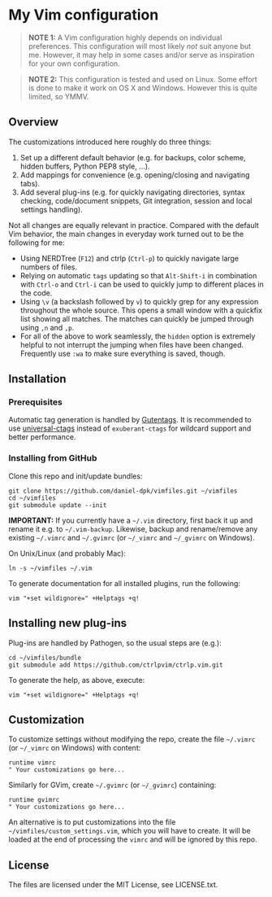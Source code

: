 # My Vim configuration

> **NOTE 1:**
> A Vim configuration highly depends on individual preferences. This
> configuration will most likely *not* suit anyone but me. However, it may
> help in some cases and/or serve as inspiration for your own configuration.

> **NOTE 2:**
> This configuration is tested and used on Linux. Some effort is done to make
> it work on OS X and Windows. However this is quite limited, so YMMV.


## Overview

The customizations introduced here roughly do three things:

1. Set up a different default behavior (e.g. for backups, color scheme, hidden
   buffers, Python PEP8 style, ...).
2. Add mappings for convenience (e.g. opening/closing and navigating tabs).
3. Add several plug-ins (e.g. for quickly navigating directories, syntax
   checking, code/document snippets, Git integration, session and local
   settings handling).

Not all changes are equally relevant in practice. Compared with the default
Vim behavior, the main changes in everyday work turned out to be the following
for me:

* Using NERDTree (`F12`) and ctrlp (`Ctrl-p`) to quickly navigate large numbers
  of files.
* Relying on automatic `tags` updating so that `Alt-Shift-i` in combination
  with `Ctrl-o` and `Ctrl-i` can be used to quickly jump to different places
  in the code.
* Using `\v` (a backslash followed by `v`) to quickly grep for any expression
  throughout the whole source. This opens a small window with a quickfix list
  showing all matches. The matches can quickly be jumped through using `,n`
  and `,p`.
* For all of the above to work seamlessly, the `hidden` option is extremely
  helpful to not interrupt the jumping when files have been changed.
  Frequently use `:wa` to make sure everything is saved, though.


## Installation

### Prerequisites

Automatic tag generation is handled by
[Gutentags](https://github.com/ludovicchabant/vim-gutentags).
It is recommended to use
[universal-ctags](https://github.com/universal-ctags/ctags)
instead of `exuberant-ctags` for wildcard support and better performance.

### Installing from GitHub

Clone this repo and init/update bundles:

	git clone https://github.com/daniel-dpk/vimfiles.git ~/vimfiles
	cd ~/vimfiles
	git submodule update --init


**IMPORTANT:** If you currently have a `~/.vim` directory, first back it up
and rename it e.g. to `~/.vim-backup`. Likewise, backup and rename/remove any
existing `~/.vimrc` and `~/.gvimrc` (or `~/_vimrc` and `~/_gvimrc` on
Windows).


On Unix/Linux (and probably Mac):

	ln -s ~/vimfiles ~/.vim


To generate documentation for all installed plugins, run the following:

    vim "+set wildignore=" +Helptags +q!


## Installing new plug-ins

Plug-ins are handled by Pathogen, so the usual steps are (e.g.):

    cd ~/vimfiles/bundle
    git submodule add https://github.com/ctrlpvim/ctrlp.vim.git

To generate the help, as above, execute:

    vim "+set wildignore=" +Helptags +q!


## Customization

To customize settings without modifying the repo, create the file `~/.vimrc`
(or `~/_vimrc` on Windows) with content:

	runtime vimrc
  	" Your customizations go here...


Similarly for GVim, create `~/.gvimrc` (or `~/_gvimrc`) containing:

	runtime gvimrc
	" Your customizations go here...


An alternative is to put customizations into the file
`~/vimfiles/custom_settings.vim`, which you will have to create. It will be
loaded at the end of processing the `vimrc` and will be ignored by this repo.


## License

The files are licensed under the MIT License, see LICENSE.txt.
